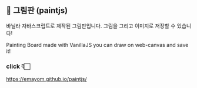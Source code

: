 ## 🎨 그림판 (paintjs)

바닐라 자바스크립트로 제작된 그림판입니다.
그림을 그리고 이미지로 저장할 수 있습니다!

Painting Board made with VanillaJS
you can draw on web-canvas and save it!


### click 👇🏻
https://emayom.github.io/paintjs/
